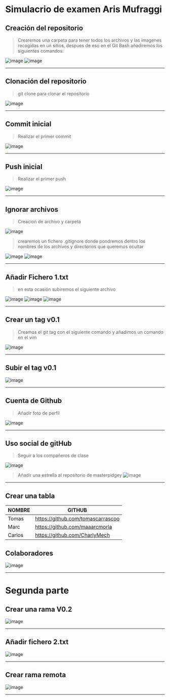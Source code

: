 # Simulacrio de examen Aris Mufraggi

## Creación del repositorio
>Crearemos una carpeta para tener todos los archivos y las imagenes recogidas en un sitios, despues de eso en el Git Bash añadiremos los siguientes comandos:

![image](img/1.png)
![image](img/2.png)
***
## Clonación del repositorio
>git clone para clonar el repositorio

![image](img\3.png)
*** 
## Commit inicial
>Realizar el primer commit

![image](img\4.png)
***

## Push inicial
>Realizar el primer push

![image](img\5.png)
***

## Ignorar archivos
>Creacion de archivo y carpeta 

![image](img\6.png)

>crearemos un fichero .gitignore donde pondremos dentro los nombres de los archivos y directorios que queremos ocultar

![image](img\7.png)
![image](img\8.png)
***

## Añadir Fichero 1.txt

>en esta ocasión subiremos el siguiente archivo

![image](img\9.png)
![image](img\10.png)
![image](img\11.png)
***

## Crear un tag v0.1
>Creamos el git tag con el siguiente comando y añadimos un comando en el vim

![image](img\12.png)
***
## Subir el tag v0.1

![image](img\13.png)
***

## Cuenta de Github
>Añadir foto de perfil

![image](img\14.png)
***

## Uso social de gitHub
>Seguir a los compañeros de clase 

![image](img\15.png)

>Añadir una estrella al repositorio de masterpidgey
![image](img\16.png)
***

## Crear una tabla

|NOMBRE|GITHUB|
|------|------|
|Tomas |https://github.com/tomascarrascoo|
|Marc  |https://github.com/maaarcmorla|
|Carlos|https://github.com/CharlyMech|

## Colaboradores
![image](img\17.png)
***
# Segunda parte

## Crear una rama V0.2
![image](img\18.png)
***

## Añadir fichero 2.txt
![image](img\19.png)
***

## Crear rama remota
![image](img\20.png)
***
